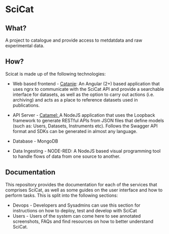 # SciCat

## What?

A project to catalogue and provide access to metdatdata and raw experimental data.

## How?

Scicat is made up of the following technologies:

* Web based frontend - [Catanie](https://github.com/SciCatProject/catanie): An Angular \(2+\) based application that uses ngrx to communicate with the SciCat API and provide a searchable interface for datasets, as well as the option to carry out actions \(i.e. archiving\) and acts as a place to reference datasets used in publications.

* API Server - [Catamel: ](https://github.com/SciCatProject/catamel)A NodeJS application that uses the Loopback framework to generate RESTful APIs from JSON files that define models \(such as: Users, Datasets, Instruments etc\). Follows the Swagger API format and SDKs can be generated in almost any language.

* Database - MongoDB

* Data Ingesting - NODE-RED: A NodeJS based visual programming tool to handle flows of data from one source to another.

## Documentation

This repository provides the documentation for each of the services that comprises SciCat, as well as some guides on the user interface and how to perform tasks. This is split into the following sections:

* Devops - Developers and Sysadmins can use this section for instructions on how to deploy, test and develop with SciCat
* Users - Users of the system can come here to see annotated screenshots, FAQs and find resources on how to better understand SciCat.

## 



